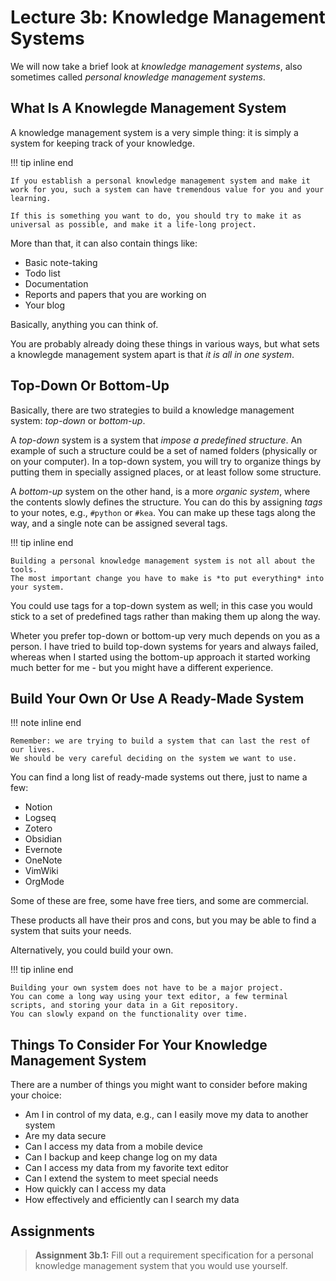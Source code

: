 # Lecture 3b: Knowledge Management Systems

We will now take a brief look at *knowledge management systems*, also sometimes called *personal knowledge management systems*.


## What Is A Knowlegde Management System

A knowledge management system is a very simple thing: it is simply a system for keeping track of your knowledge.

!!! tip inline end

    If you establish a personal knowledge management system and make it work for you, such a system can have tremendous value for you and your learning.

    If this is something you want to do, you should try to make it as universal as possible, and make it a life-long project.

More than that, it can also contain things like:

- Basic note-taking
- Todo list
- Documentation
- Reports and papers that you are working on
- Your blog

Basically, anything you can think of.

You are probably already doing these things in various ways, but what sets a knowlegde management system apart is that *it is all in one system*.


## Top-Down Or Bottom-Up

Basically, there are two strategies to build a knowledge management system: *top-down* or *bottom-up*.

A *top-down* system is a system that *impose a predefined structure*.
An example of such a structure could be a set of named folders (physically or on your computer).
In a top-down system, you will try to organize things by putting them in specially assigned places, or at least follow some structure.

A *bottom-up* system on the other hand, is a more *organic system*, where the contents slowly defines the structure.
You can do this by assigning *tags* to your notes, e.g., `#python` or `#kea`.
You can make up these tags along the way, and a single note can be assigned several tags.

!!! tip inline end

    Building a personal knowledge management system is not all about the tools.
    The most important change you have to make is *to put everything* into your system.

You could use tags for a top-down system as well; in this case you would stick to a set of predefined tags rather than making them up along the way.

Wheter you prefer top-down or bottom-up very much depends on you as a person.
I have tried to build top-down systems for years and always failed, whereas when I started using the bottom-up approach it started working much better for me - but you might have a different experience.


## Build Your Own Or Use A Ready-Made System

!!! note inline end

    Remember: we are trying to build a system that can last the rest of our lives.
    We should be very careful deciding on the system we want to use.

You can find a long list of ready-made systems out there, just to name a few:

- Notion
- Logseq
- Zotero
- Obsidian
- Evernote
- OneNote
- VimWiki
- OrgMode

Some of these are free, some have free tiers, and some are commercial.

These products all have their pros and cons, but you may be able to find a system that suits your needs.

Alternatively, you could build your own.

!!! tip inline end

    Building your own system does not have to be a major project.
    You can come a long way using your text editor, a few terminal scripts, and storing your data in a Git repository.
    You can slowly expand on the functionality over time.


## Things To Consider For Your Knowledge Management System

There are a number of things you might want to consider before making your choice:

- Am I in control of my data, e.g., can I easily move my data to another system
- Are my data secure
- Can I access my data from a mobile device
- Can I backup and keep change log on my data
- Can I access my data from my favorite text editor
- Can I extend the system to meet special needs
- How quickly can I access my data
- How effectively and efficiently can I search my data


## Assignments

> **Assignment 3b.1:** Fill out a requirement specification for a personal knowledge management system that you would use yourself.
